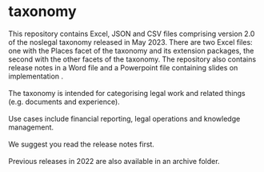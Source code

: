 # taxonomy
This repository contains Excel, JSON and CSV files comprising version 2.0 of the noslegal taxonomy released in May 2023.
There are two Excel files: one with the Places facet of the taxonomy and its extension packages, the second with the other facets of the taxonomy.
The repository also contains release notes in a Word file and a Powerpoint file containing slides on implementation .<br><br>
The taxonomy is intended for categorising legal work and related things (e.g. documents and experience).<br><br>
Use cases include financial reporting, legal operations and knowledge management.<br><br>
We suggest you read the release notes first.<br><br>
Previous releases in 2022 are also available in an archive folder.
